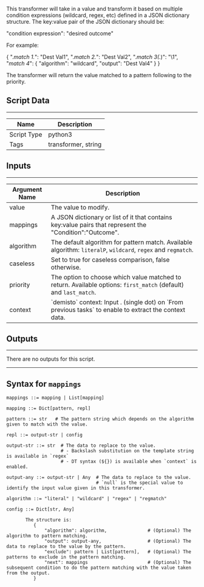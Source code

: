 This transformer will take in a value and transform it based on multiple condition expressions (wildcard, regex, etc) defined in a JSON dictionary structure. The key:value pair of the JSON dictionary should be:

"condition expression": "desired outcome"

For example:

{
    ".*match 1.*": "Dest Val1",
    ".*match 2.*": "Dest Val2",
    ".*match 3(.*)": "\\1",
    "*match 4*": {
        "algorithm": "wildcard",
        "output": "Dest Val4"
    }
}

The transformer will return the value matched to a pattern following to the priority.

## Script Data
---

| **Name** | **Description** |
| --- | --- |
| Script Type | python3 |
| Tags | transformer, string |

## Inputs
---

| **Argument Name** | **Description** |
| --- | --- |
| value | The value to modify. |
| mappings | A JSON dictionary or list of it that contains key:value pairs that represent the "Condition":"Outcome". |
| algorithm | The default algorithm for pattern match. Available algorithm: `literalP`, `wildcard`, `regex` and `regmatch`. |
| caseless | Set to true for caseless comparison, false otherwise. |
| priority | The option to choose which value matched to return. Available options: `first_match` (default) and `last_match`. |
| context | \`demisto\` context: Input . \(single dot\) on \`From previous tasks\` to enable to extract the context data. |

## Outputs
---
There are no outputs for this script.


---
## Syntax for `mappings`
    
    mappings ::= mapping | List[mapping]
    
    mapping ::= Dict[pattern, repl]
    
    pattern ::= str   # The pattern string which depends on the algorithm given to match with the value.
    
    repl ::= output-str | config
    
    output-str ::= str  # The data to replace to the value.
                        # - Backslash substitution on the template string is available in `regex`
                        # - DT syntax (${}) is available when `context` is enabled.
    
    output-any ::= output-str | Any  # The data to replace to the value.
                                     # `null` is the special value to identify the input value given in this transformer.
    
    algorithm ::= "literal" | "wildcard" | "regex" | "regmatch"
    
    config ::= Dict[str, Any]
              
           The structure is:
              {
                  "algorithm": algorithm,               # (Optional) The algorithm to pattern matching.
                  "output": output-any,                 # (Optional) The data to replace to the value by the pattern.
                  "exclude": pattern | List[pattern],   # (Optional) The patterns to exclude in the pattern matching.
                  "next": mappings                      # (Optional) The subsequent condition to do the pattern matching with the value taken from the output.
              }


